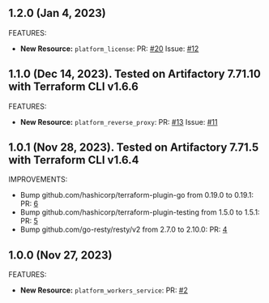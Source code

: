 ## 1.2.0 (Jan 4, 2023)

FEATURES:

* **New Resource:** `platform_license`: PR: [#20](https://github.com/jfrog/terraform-provider-platform/pull/20) Issue: [#12](https://github.com/jfrog/terraform-provider-platform/issues/12)

## 1.1.0 (Dec 14, 2023). Tested on Artifactory 7.71.10 with Terraform CLI v1.6.6

FEATURES:

* **New Resource:** `platform_reverse_proxy`: PR: [#13](https://github.com/jfrog/terraform-provider-platform/pull/13) Issue: [#11](https://github.com/jfrog/terraform-provider-platform/issues/11)

## 1.0.1 (Nov 28, 2023). Tested on Artifactory 7.71.5 with Terraform CLI v1.6.4

IMPROVEMENTS:

* Bump github.com/hashicorp/terraform-plugin-go from 0.19.0 to 0.19.1: PR: [6](https://github.com/jfrog/terraform-provider-platform/pull/6)
* Bump github.com/hashicorp/terraform-plugin-testing from 1.5.0 to 1.5.1: PR: [5](https://github.com/jfrog/terraform-provider-platform/pull/5)
* Bump github.com/go-resty/resty/v2 from 2.7.0 to 2.10.0: PR: [4](https://github.com/jfrog/terraform-provider-platform/pull/4)

## 1.0.0 (Nov 27, 2023)

FEATURES:

* **New Resource:** `platform_workers_service`: PR: [#2](https://github.com/jfrog/terraform-provider-platform/pull/2)